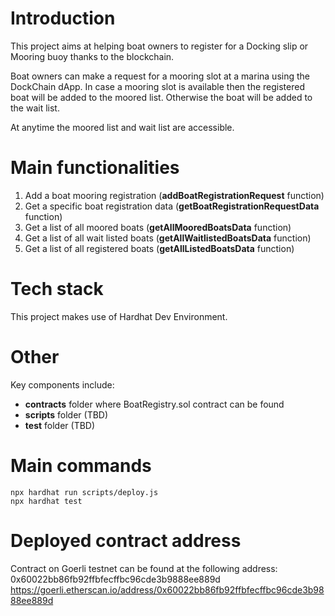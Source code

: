 # Introduction

This project aims at helping boat owners to register for a Docking slip or Mooring buoy thanks to the blockchain.

Boat owners can make a request for a mooring slot at a marina using the DockChain dApp.
In case a mooring slot is available then the registered boat will be added to the moored list.
Otherwise the boat will be added to the wait list.

At anytime the moored list and wait list are accessible.

# Main functionalities

1. Add a boat mooring registration (**addBoatRegistrationRequest** function)
2. Get a specific boat registration data (**getBoatRegistrationRequestData** function)
3. Get a list of all moored boats (**getAllMooredBoatsData** function)
4. Get a list of all wait listed boats (**getAllWaitlistedBoatsData** function)
5. Get a list of all registered boats (**getAllListedBoatsData** function)

# Tech stack

This project makes use of Hardhat Dev Environment.

# Other

Key components include:

- **contracts** folder where BoatRegistry.sol contract can be found
- **scripts** folder (TBD)
- **test** folder (TBD)

# Main commands

```shell
npx hardhat run scripts/deploy.js
npx hardhat test
```

# Deployed contract address

Contract on Goerli testnet can be found at the following address: 0x60022bb86fb92ffbfecffbc96cde3b9888ee889d
https://goerli.etherscan.io/address/0x60022bb86fb92ffbfecffbc96cde3b9888ee889d
